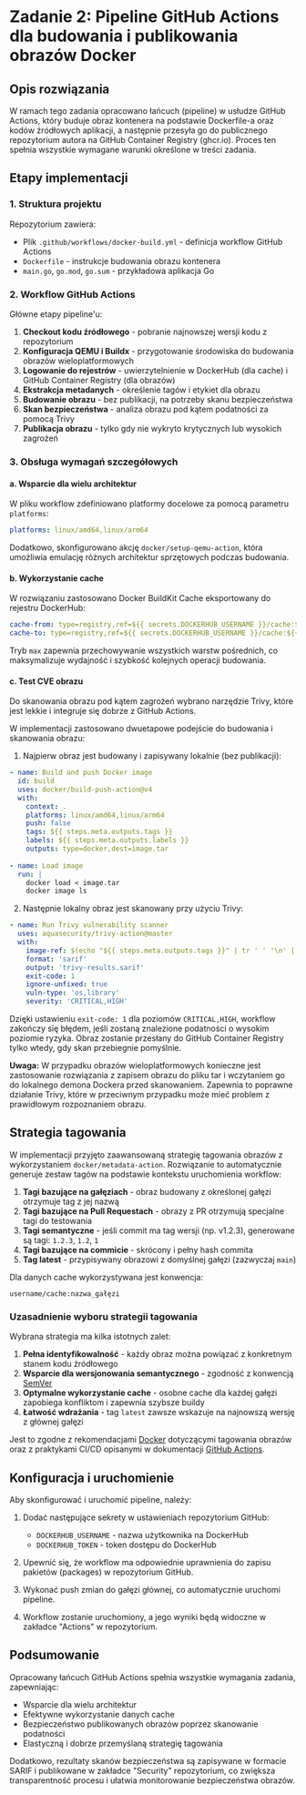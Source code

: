 # Zadanie 2: Pipeline GitHub Actions dla budowania i publikowania obrazów Docker

## Opis rozwiązania

W ramach tego zadania opracowano łańcuch (pipeline) w usłudze GitHub Actions, który buduje obraz kontenera na podstawie Dockerfile-a oraz kodów źródłowych aplikacji, a następnie przesyła go do publicznego repozytorium autora na GitHub Container Registry (ghcr.io). Proces ten spełnia wszystkie wymagane warunki określone w treści zadania.

## Etapy implementacji

### 1. Struktura projektu

Repozytorium zawiera:
- Plik `.github/workflows/docker-build.yml` - definicja workflow GitHub Actions
- `Dockerfile` - instrukcje budowania obrazu kontenera
- `main.go`, `go.mod`, `go.sum` - przykładowa aplikacja Go

### 2. Workflow GitHub Actions

Główne etapy pipeline'u:
1. **Checkout kodu źródłowego** - pobranie najnowszej wersji kodu z repozytorium
2. **Konfiguracja QEMU i Buildx** - przygotowanie środowiska do budowania obrazów wieloplatformowych
3. **Logowanie do rejestrów** - uwierzytelnienie w DockerHub (dla cache) i GitHub Container Registry (dla obrazów)
4. **Ekstrakcja metadanych** - określenie tagów i etykiet dla obrazu
5. **Budowanie obrazu** - bez publikacji, na potrzeby skanu bezpieczeństwa
6. **Skan bezpieczeństwa** - analiza obrazu pod kątem podatności za pomocą Trivy
7. **Publikacja obrazu** - tylko gdy nie wykryto krytycznych lub wysokich zagrożeń

### 3. Obsługa wymagań szczegółowych

#### a. Wsparcie dla wielu architektur

W pliku workflow zdefiniowano platformy docelowe za pomocą parametru `platforms`:
```yaml
platforms: linux/amd64,linux/arm64
```

Dodatkowo, skonfigurowano akcję `docker/setup-qemu-action`, która umożliwia emulację różnych architektur sprzętowych podczas budowania.

#### b. Wykorzystanie cache

W rozwiązaniu zastosowano Docker BuildKit Cache eksportowany do rejestru DockerHub:

```yaml
cache-from: type=registry,ref=${{ secrets.DOCKERHUB_USERNAME }}/cache:${{ github.ref_name }}
cache-to: type=registry,ref=${{ secrets.DOCKERHUB_USERNAME }}/cache:${{ github.ref_name }},mode=max
```

Tryb `max` zapewnia przechowywanie wszystkich warstw pośrednich, co maksymalizuje wydajność i szybkość kolejnych operacji budowania.

#### c. Test CVE obrazu

Do skanowania obrazu pod kątem zagrożeń wybrano narzędzie Trivy, które jest lekkie i integruje się dobrze z GitHub Actions.

W implementacji zastosowano dwuetapowe podejście do budowania i skanowania obrazu:

1. Najpierw obraz jest budowany i zapisywany lokalnie (bez publikacji):
```yaml
- name: Build and push Docker image
  id: build
  uses: docker/build-push-action@v4
  with:
    context: .
    platforms: linux/amd64,linux/arm64
    push: false
    tags: ${{ steps.meta.outputs.tags }}
    labels: ${{ steps.meta.outputs.labels }}
    outputs: type=docker,dest=image.tar
    
- name: Load image
  run: |
    docker load < image.tar
    docker image ls
```

2. Następnie lokalny obraz jest skanowany przy użyciu Trivy:
```yaml
- name: Run Trivy vulnerability scanner
  uses: aquasecurity/trivy-action@master
  with:
    image-ref: $(echo "${{ steps.meta.outputs.tags }}" | tr ' ' '\n' | head -1)
    format: 'sarif'
    output: 'trivy-results.sarif'
    exit-code: 1
    ignore-unfixed: true
    vuln-type: 'os,library'
    severity: 'CRITICAL,HIGH'
```

Dzięki ustawieniu `exit-code: 1` dla poziomów `CRITICAL,HIGH`, workflow zakończy się błędem, jeśli zostaną znalezione podatności o wysokim poziomie ryzyka. Obraz zostanie przesłany do GitHub Container Registry tylko wtedy, gdy skan przebiegnie pomyślnie.

**Uwaga:** W przypadku obrazów wieloplatformowych konieczne jest zastosowanie rozwiązania z zapisem obrazu do pliku tar i wczytaniem go do lokalnego demona Dockera przed skanowaniem. Zapewnia to poprawne działanie Trivy, które w przeciwnym przypadku może mieć problem z prawidłowym rozpoznaniem obrazu.

## Strategia tagowania

W implementacji przyjęto zaawansowaną strategię tagowania obrazów z wykorzystaniem `docker/metadata-action`. Rozwiązanie to automatycznie generuje zestaw tagów na podstawie kontekstu uruchomienia workflow:

1. **Tagi bazujące na gałęziach** - obraz budowany z określonej gałęzi otrzymuje tag z jej nazwą
2. **Tagi bazujące na Pull Requestach** - obrazy z PR otrzymują specjalne tagi do testowania
3. **Tagi semantyczne** - jeśli commit ma tag wersji (np. v1.2.3), generowane są tagi: `1.2.3`, `1.2`, `1`
4. **Tagi bazujące na commicie** - skrócony i pełny hash commita
5. **Tag latest** - przypisywany obrazowi z domyślnej gałęzi (zazwyczaj `main`)

Dla danych cache wykorzystywana jest konwencja:
```
username/cache:nazwa_gałęzi
```

### Uzasadnienie wyboru strategii tagowania

Wybrana strategia ma kilka istotnych zalet:

1. **Pełna identyfikowalność** - każdy obraz można powiązać z konkretnym stanem kodu źródłowego
2. **Wsparcie dla wersjonowania semantycznego** - zgodność z konwencją [SemVer](https://semver.org/)
3. **Optymalne wykorzystanie cache** - osobne cache dla każdej gałęzi zapobiega konfliktom i zapewnia szybsze buildy
4. **Łatwość wdrażania** - tag `latest` zawsze wskazuje na najnowszą wersję z głównej gałęzi

Jest to zgodne z rekomendacjami [Docker](https://docs.docker.com/develop/dev-best-practices/) dotyczącymi tagowania obrazów oraz z praktykami CI/CD opisanymi w dokumentacji [GitHub Actions](https://docs.github.com/en/actions/publishing-packages/publishing-docker-images).

## Konfiguracja i uruchomienie

Aby skonfigurować i uruchomić pipeline, należy:

1. Dodać następujące sekrety w ustawieniach repozytorium GitHub:
   - `DOCKERHUB_USERNAME` - nazwa użytkownika na DockerHub
   - `DOCKERHUB_TOKEN` - token dostępu do DockerHub

2. Upewnić się, że workflow ma odpowiednie uprawnienia do zapisu pakietów (packages) w repozytorium GitHub.

3. Wykonać push zmian do gałęzi głównej, co automatycznie uruchomi pipeline.

4. Workflow zostanie uruchomiony, a jego wyniki będą widoczne w zakładce "Actions" w repozytorium.

## Podsumowanie

Opracowany łańcuch GitHub Actions spełnia wszystkie wymagania zadania, zapewniając:
- Wsparcie dla wielu architektur
- Efektywne wykorzystanie danych cache
- Bezpieczeństwo publikowanych obrazów poprzez skanowanie podatności
- Elastyczną i dobrze przemyślaną strategię tagowania

Dodatkowo, rezultaty skanów bezpieczeństwa są zapisywane w formacie SARIF i publikowane w zakładce "Security" repozytorium, co zwiększa transparentność procesu i ułatwia monitorowanie bezpieczeństwa obrazów.
